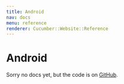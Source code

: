 ```yaml
---
title: Android
nav: docs
menu: reference
renderer: Cucumber::Website::Reference
---
```


# Android

Sorry no docs yet, but the code is on [GitHub](https://github.com/cucumber/cucumber-jvm/tree/master/android).
